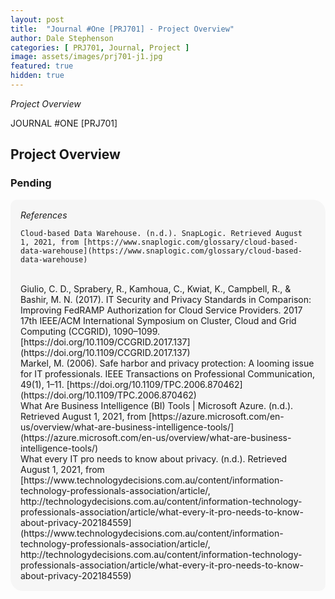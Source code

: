 ```yaml
---
layout: post
title:  "Journal #One [PRJ701] - Project Overview" 
author: Dale Stephenson
categories: [ PRJ701, Journal, Project ]
image: assets/images/prj701-j1.jpg
featured: true
hidden: true
---
```

<i>Project Overview</i>

JOURNAL #ONE [PRJ701]

<h2>Project Overview</h2>

<h3>Pending</h3>

<div style="background-color: #f6f6f6; padding: 1rem; border-radius: 10px 20px; text-indent: 0.5em hanging;"> 
    <i>References</i><br>

    Cloud-based Data Warehouse. (n.d.). SnapLogic. Retrieved August 1, 2021, from [https://www.snaplogic.com/glossary/cloud-based-data-warehouse](https://www.snaplogic.com/glossary/cloud-based-data-warehouse)
<br>
    Giulio, C. D., Sprabery, R., Kamhoua, C., Kwiat, K., Campbell, R., & Bashir, M. N. (2017). IT Security and Privacy Standards in Comparison: Improving FedRAMP Authorization for Cloud Service Providers. 2017 17th IEEE/ACM International Symposium on Cluster, Cloud and Grid Computing (CCGRID), 1090–1099. [https://doi.org/10.1109/CCGRID.2017.137](https://doi.org/10.1109/CCGRID.2017.137) 
<br>
    Markel, M. (2006). Safe harbor and privacy protection: A looming issue for IT professionals. IEEE Transactions on Professional Communication, 49(1), 1–11. [https://doi.org/10.1109/TPC.2006.870462](https://doi.org/10.1109/TPC.2006.870462)
<br>
    What Are Business Intelligence (BI) Tools | Microsoft Azure. (n.d.). Retrieved August 1, 2021, from [https://azure.microsoft.com/en-us/overview/what-are-business-intelligence-tools/](https://azure.microsoft.com/en-us/overview/what-are-business-intelligence-tools/)
<br>
    What every IT pro needs to know about privacy. (n.d.). Retrieved August 1, 2021, from [https://www.technologydecisions.com.au/content/information-technology-professionals-association/article/, http://technologydecisions.com.au/content/information-technology-professionals-association/article/what-every-it-pro-needs-to-know-about-privacy-202184559](https://www.technologydecisions.com.au/content/information-technology-professionals-association/article/, http://technologydecisions.com.au/content/information-technology-professionals-association/article/what-every-it-pro-needs-to-know-about-privacy-202184559)
</div>
